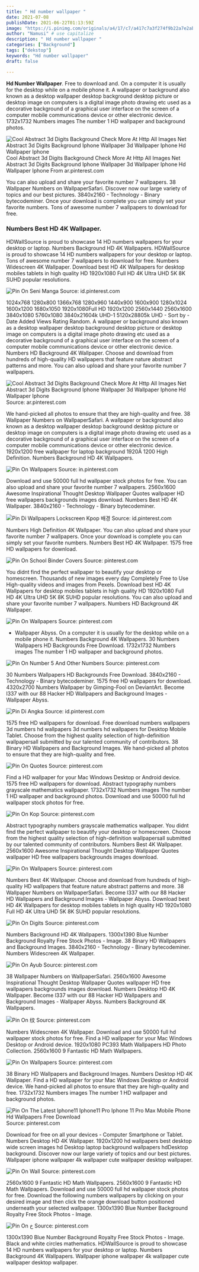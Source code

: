 ```yaml
---
title: " Hd number wallpaper "
date: 2021-07-08
publishDate: 2021-06-22T01:13:59Z
image: "https://i.pinimg.com/originals/a4/17/c7/a417c7a3f274f9b22a7e2ab1d304ee72.jpg"
author: "Namusi" # use capitalize
description: " Hd number wallpaper "
categories: ["Background"]
tags: ["dekstop"]
keywords: "Hd number wallpaper"
draft: false

---
```



**Hd Number Wallpaper**. Free to download and. On a computer it is usually for the desktop while on a mobile phone it. A wallpaper or background also known as a desktop wallpaper desktop background desktop picture or desktop image on computers is a digital image photo drawing etc used as a decorative background of a graphical user interface on the screen of a computer mobile communications device or other electronic device. 1732x1732 Numbers images The number 1 HD wallpaper and background photos.

![Cool Abstract 3d Digits Background Check More At Http All Images Net Abstract 3d Digits Background Iphone Wallpaper 3d Wallpaper Iphone Hd Wallpaper Iphone](https://i.pinimg.com/originals/9d/01/8d/9d018d03eca71c2fe6451c11457b0911.jpg "Cool Abstract 3d Digits Background Check More At Http All Images Net Abstract 3d Digits Background Iphone Wallpaper 3d Wallpaper Iphone Hd Wallpaper Iphone")
Cool Abstract 3d Digits Background Check More At Http All Images Net Abstract 3d Digits Background Iphone Wallpaper 3d Wallpaper Iphone Hd Wallpaper Iphone From ar.pinterest.com


You can also upload and share your favorite number 7 wallpapers. 38 Wallpaper Numbers on WallpaperSafari. Discover now our large variety of topics and our best pictures. 3840x2160 - Technology - Binary bytecodeminer. Once your download is complete you can simply set your favorite numbers. Tons of awesome number 7 wallpapers to download for free.

### Numbers Best HD 4K Wallpaper.

HDWallSource is proud to showcase 14 HD numbers wallpapers for your desktop or laptop. Numbers Background HD 4K Wallpapers. HDWallSource is proud to showcase 14 HD numbers wallpapers for your desktop or laptop. Tons of awesome number 7 wallpapers to download for free. Numbers Widescreen 4K Wallpaper. Download best HD 4K Wallpapers for desktop mobiles tablets in high quality HD 1920x1080 Full HD 4K Ultra UHD 5K 8K SUHD popular resolutions.


![Pin On Seni Manga](https://i.pinimg.com/originals/68/ce/79/68ce79778d0b73a3a4fc598fd3a7bf77.jpg "Pin On Seni Manga")
Source: id.pinterest.com

1024x768 1280x800 1366x768 1280x960 1440x900 1600x900 1280x1024 1600x1200 1680x1050 1920x1080Full HD 1920x1200 2560x1440 2560x1600 3840x1080 5760x1080 3840x21604k UHD-1 5120x28805k UHD - Sort by - Date Added Views Rating Random. A wallpaper or background also known as a desktop wallpaper desktop background desktop picture or desktop image on computers is a digital image photo drawing etc used as a decorative background of a graphical user interface on the screen of a computer mobile communications device or other electronic device. Numbers HD Background 4K Wallpaper. Choose and download from hundreds of high-quality HD wallpapers that feature nature abstract patterns and more. You can also upload and share your favorite number 7 wallpapers.

![Cool Abstract 3d Digits Background Check More At Http All Images Net Abstract 3d Digits Background Iphone Wallpaper 3d Wallpaper Iphone Hd Wallpaper Iphone](https://i.pinimg.com/originals/9d/01/8d/9d018d03eca71c2fe6451c11457b0911.jpg "Cool Abstract 3d Digits Background Check More At Http All Images Net Abstract 3d Digits Background Iphone Wallpaper 3d Wallpaper Iphone Hd Wallpaper Iphone")
Source: ar.pinterest.com

We hand-picked all photos to ensure that they are high-quality and free. 38 Wallpaper Numbers on WallpaperSafari. A wallpaper or background also known as a desktop wallpaper desktop background desktop picture or desktop image on computers is a digital image photo drawing etc used as a decorative background of a graphical user interface on the screen of a computer mobile communications device or other electronic device. 1920x1200 free wallpaper for laptop background 1920Ã 1200 High Definition. Numbers Background HD 4K Wallpapers.

![Pin On Wallpapers](https://i.pinimg.com/originals/7d/bc/ff/7dbcff82eafd434e96cf51596eac3129.jpg "Pin On Wallpapers")
Source: in.pinterest.com

Download and use 50000 full hd wallpaper stock photos for free. You can also upload and share your favorite number 7 wallpapers. 2560x1600 Awesome Inspirational Thought Desktop Wallpaper Quotes wallpaper HD free wallpapers backgrounds images download. Numbers Best HD 4K Wallpaper. 3840x2160 - Technology - Binary bytecodeminer.

![Pin Di Wallpapers Lockscreen Kpop 배경](https://i.pinimg.com/originals/77/d8/cc/77d8cc73a5ef0a8e08aa9c61546693e6.jpg "Pin Di Wallpapers Lockscreen Kpop 배경")
Source: id.pinterest.com

Numbers High Definition 4K Wallpaper. You can also upload and share your favorite number 7 wallpapers. Once your download is complete you can simply set your favorite numbers. Numbers Best HD 4K Wallpaper. 1575 free HD wallpapers for download.

![Pin On School Binder Covers](https://i.pinimg.com/originals/d1/82/05/d18205003a98fdd5d46125ef3dcbb52d.jpg "Pin On School Binder Covers")
Source: pinterest.com

You didnt find the perfect wallpaper to beautify your desktop or homescreen. Thousands of new images every day Completely Free to Use High-quality videos and images from Pexels. Download best HD 4K Wallpapers for desktop mobiles tablets in high quality HD 1920x1080 Full HD 4K Ultra UHD 5K 8K SUHD popular resolutions. You can also upload and share your favorite number 7 wallpapers. Numbers HD Background 4K Wallpaper.

![Pin On Wallpapers](https://i.pinimg.com/originals/54/9c/e6/549ce607325584bcdb0cd7f61d41a028.png "Pin On Wallpapers")
Source: pinterest.com

- Wallpaper Abyss. On a computer it is usually for the desktop while on a mobile phone it. Numbers Background 4K Wallpapers. 30 Numbers Wallpapers HD Backgrounds Free Download. 1732x1732 Numbers images The number 1 HD wallpaper and background photos.

![Pin On Number 5 And Other Numbers](https://i.pinimg.com/originals/cb/e3/a4/cbe3a4ee03ba73e75f5f122fa113e108.jpg "Pin On Number 5 And Other Numbers")
Source: pinterest.com

30 Numbers Wallpapers HD Backgrounds Free Download. 3840x2160 - Technology - Binary bytecodeminer. 1575 free HD wallpapers for download. 4320x2700 Numbers Wallpaper by Gimping-Fool on DeviantArt. Become l337 with our 88 Hacker HD Wallpapers and Background Images - Wallpaper Abyss.

![Pin Di Angka](https://i.pinimg.com/564x/ea/27/ac/ea27ac3cdb98db0cb14db1a8fa0b3a1b.jpg "Pin Di Angka")
Source: id.pinterest.com

1575 free HD wallpapers for download. Free download numbers wallpapers 3d numbers hd wallpapers 3d numbers hd wallpapers for Desktop Mobile Tablet. Choose from the highest quality selection of high-definition wallpapersall submitted by our talented community of contributors. 38 Binary HD Wallpapers and Background Images. We hand-picked all photos to ensure that they are high-quality and free.

![Pin On Quotes](https://i.pinimg.com/originals/79/7f/e2/797fe2f57d16b53777553f1b3438c6b2.jpg "Pin On Quotes")
Source: pinterest.com

Find a HD wallpaper for your Mac Windows Desktop or Android device. 1575 free HD wallpapers for download. Abstract typography numbers grayscale mathematics wallpaper. 1732x1732 Numbers images The number 1 HD wallpaper and background photos. Download and use 50000 full hd wallpaper stock photos for free.

![Pin On Kop](https://i.pinimg.com/originals/62/87/89/628789e8a85be4404a29e033d68b8f2e.jpg "Pin On Kop")
Source: pinterest.com

Abstract typography numbers grayscale mathematics wallpaper. You didnt find the perfect wallpaper to beautify your desktop or homescreen. Choose from the highest quality selection of high-definition wallpapersall submitted by our talented community of contributors. Numbers Best 4K Wallpaper. 2560x1600 Awesome Inspirational Thought Desktop Wallpaper Quotes wallpaper HD free wallpapers backgrounds images download.

![Pin On Wallpapers](https://i.pinimg.com/originals/12/7d/86/127d8630aad3f5728aecccdc839bc620.png "Pin On Wallpapers")
Source: pinterest.com

Numbers Best 4K Wallpaper. Choose and download from hundreds of high-quality HD wallpapers that feature nature abstract patterns and more. 38 Wallpaper Numbers on WallpaperSafari. Become l337 with our 88 Hacker HD Wallpapers and Background Images - Wallpaper Abyss. Download best HD 4K Wallpapers for desktop mobiles tablets in high quality HD 1920x1080 Full HD 4K Ultra UHD 5K 8K SUHD popular resolutions.

![Pin On Digits](https://i.pinimg.com/originals/77/39/b1/7739b11c33ccb34a9a29304a90ddc336.jpg "Pin On Digits")
Source: pinterest.com

Numbers Background HD 4K Wallpapers. 1300x1390 Blue Number Background Royalty Free Stock Photos - Image. 38 Binary HD Wallpapers and Background Images. 3840x2160 - Technology - Binary bytecodeminer. Numbers Widescreen 4K Wallpaper.

![Pin On Ayub](https://i.pinimg.com/474x/62/39/84/6239846a357e921e4915e230d83fc8cd.jpg "Pin On Ayub")
Source: pinterest.com

38 Wallpaper Numbers on WallpaperSafari. 2560x1600 Awesome Inspirational Thought Desktop Wallpaper Quotes wallpaper HD free wallpapers backgrounds images download. Numbers Desktop HD 4K Wallpaper. Become l337 with our 88 Hacker HD Wallpapers and Background Images - Wallpaper Abyss. Numbers Background 4K Wallpapers.

![Pin On 纹](https://i.pinimg.com/736x/57/13/13/571313d4e253a2d147c7102e03286ab6.jpg "Pin On 纹")
Source: pinterest.com

Numbers Widescreen 4K Wallpaper. Download and use 50000 full hd wallpaper stock photos for free. Find a HD wallpaper for your Mac Windows Desktop or Android device. 1920x1080 PC393 Math Wallpapers HD Photo Collection. 2560x1600 9 Fantastic HD Math Wallpapers.

![Pin On Wallpapers](https://i.pinimg.com/originals/21/77/84/21778447adf842dfd469a69b9f34184e.jpg "Pin On Wallpapers")
Source: pinterest.com

38 Binary HD Wallpapers and Background Images. Numbers Desktop HD 4K Wallpaper. Find a HD wallpaper for your Mac Windows Desktop or Android device. We hand-picked all photos to ensure that they are high-quality and free. 1732x1732 Numbers images The number 1 HD wallpaper and background photos.

![Pin On The Latest Iphone11 Iphone11 Pro Iphone 11 Pro Max Mobile Phone Hd Wallpapers Free Download](https://i.pinimg.com/474x/67/21/9a/67219a225925b20e1e5c3ba1afe2a848.jpg "Pin On The Latest Iphone11 Iphone11 Pro Iphone 11 Pro Max Mobile Phone Hd Wallpapers Free Download")
Source: pinterest.com

Download for free on all your devices - Computer Smartphone or Tablet. Numbers Desktop HD 4K Wallpaper. 1920x1200 hd wallpapers best desktop wide screen images hd Desktop laptop background wallpapers hdDesktop background. Discover now our large variety of topics and our best pictures. Wallpaper iphone wallpaper 4k wallpaper cute wallpaper desktop wallpaper.

![Pin On Wall](https://i.pinimg.com/originals/5d/55/94/5d559466dbc9876b809aabae7f389cd5.jpg "Pin On Wall")
Source: pinterest.com

2560x1600 9 Fantastic HD Math Wallpapers. 2560x1600 9 Fantastic HD Math Wallpapers. Download and use 50000 full hd wallpaper stock photos for free. Download the following numbers wallpapers by clicking on your desired image and then click the orange download button positioned underneath your selected wallpaper. 1300x1390 Blue Number Background Royalty Free Stock Photos - Image.

![Pin On خ](https://i.pinimg.com/originals/a4/17/c7/a417c7a3f274f9b22a7e2ab1d304ee72.jpg "Pin On خ")
Source: pinterest.com

1300x1390 Blue Number Background Royalty Free Stock Photos - Image. Black and white circles mathematics. HDWallSource is proud to showcase 14 HD numbers wallpapers for your desktop or laptop. Numbers Background 4K Wallpapers. Wallpaper iphone wallpaper 4k wallpaper cute wallpaper desktop wallpaper.

